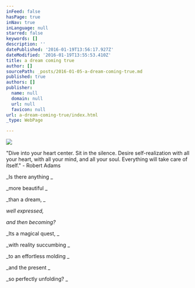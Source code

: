 ```yaml
---
inFeed: false
hasPage: true
inNav: true
inLanguage: null
starred: false
keywords: []
description: ''
datePublished: '2016-01-19T13:56:17.927Z'
dateModified: '2016-01-19T13:55:53.410Z'
title: a dream coming true
author: []
sourcePath: _posts/2016-01-05-a-dream-coming-true.md
published: true
authors: []
publisher:
  name: null
  domain: null
  url: null
  favicon: null
url: a-dream-coming-true/index.html
_type: WebPage

---
```

![](https://the-grid-user-content.s3-us-west-2.amazonaws.com/24829036-76da-4c1c-b42b-8069beef0f97.jpg)

"Dive into your heart center. Sit in the silence. Desire self-realization with all your heart, with all your mind, and all your soul. Everything will take care of itself." - Robert Adams 

_Is there anything _

_more beautiful _

_than a dream, _

_well expressed,_

_and then becoming?_

_Its a magical quest, _

_with reality succumbing _

_to an effortless molding _

_and the present _

_so perfectly unfolding? _